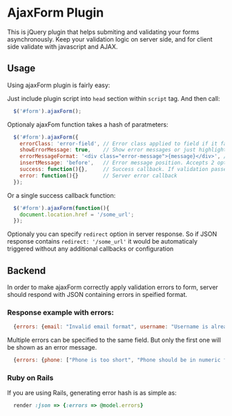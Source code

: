 # AjaxForm Plugin


This is jQuery plugin that helps submiting and validating your forms asynchronously. 
Keep your validation logic on server side, and for client side validate with javascript and AJAX.

## Usage

Using ajaxForm plugin is fairly easy:

Just include plugin script into `head` section within `script` tag. And then call:

``` javascript
  $('#form').ajaxForm();
```
Optionaly ajaxFom function takes a hash of paratmeters:

``` javascript
  $('#form').ajaxForm({
    errorClass: 'error-field', // Error class applied to field if it failed validation
    showErrorMessage: true,    // Show error messages or just highlight field 
    errorMessageFormat: '<div class="error-message">{message}</div>', // Error message markup.
    insertMessage: 'before',   // Error message position. Accepts 2 options 'before' and 'after'
    success: function(){},     // Success callback. If validation passed
    error: function(){}        // Server error callback
  });
```

Or a single success callback function:

``` javascript
  $('#form').ajaxForm(function(){
    document.location.href = '/some_url';
  });
```

Optionaly you can specify `redirect`  option in server response. So if JSON response contains `redirect: '/some_url'` 
it would be automaticaly triggered without any additional callbacks or configuration

## Backend

In order to make ajaxForm correctly apply validation errors to form, server should respond with JSON containing errors in speified format.

### Response example with errors:

```js
  {errors: {email: "Invalid email format", username: "Username is already taken"}}
```

Multiple errors can be specified to the same field. But only the first one will be shown as an error message.

```js
  {errors: {phone: ["Phone is too short", "Phone should be in numeric format"]}}
```

### Ruby on Rails

If you are using Rails, generating error hash is as simple as:

```ruby
  render :json => {:errors => @model.errors}
```